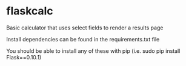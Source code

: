 # flaskcalc
Basic calculator that uses select fields to render a results page

Install dependencies can be found in the requirements.txt file

You should be able to install any of these with pip (i.e. sudo pip install Flask==0.10.1)
